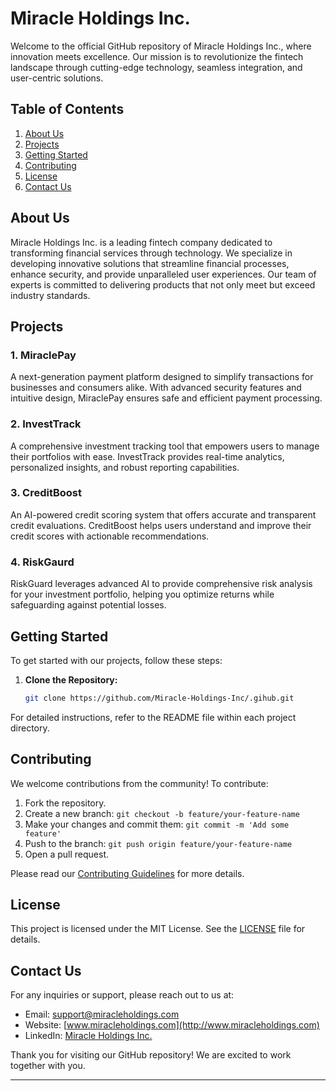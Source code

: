 # Miracle Holdings Inc.

Welcome to the official GitHub repository of Miracle Holdings Inc., where innovation meets excellence. Our mission is to revolutionize the fintech landscape through cutting-edge technology, seamless integration, and user-centric solutions.

## Table of Contents

1. [About Us](#about-us)
2. [Projects](#projects)
3. [Getting Started](#getting-started)
4. [Contributing](#contributing)
5. [License](#license)
6. [Contact Us](#contact-us)

## About Us

Miracle Holdings Inc. is a leading fintech company dedicated to transforming financial services through technology. We specialize in developing innovative solutions that streamline financial processes, enhance security, and provide unparalleled user experiences. Our team of experts is committed to delivering products that not only meet but exceed industry standards.

## Projects

### 1. MiraclePay
A next-generation payment platform designed to simplify transactions for businesses and consumers alike. With advanced security features and intuitive design, MiraclePay ensures safe and efficient payment processing.

### 2. InvestTrack
A comprehensive investment tracking tool that empowers users to manage their portfolios with ease. InvestTrack provides real-time analytics, personalized insights, and robust reporting capabilities.

### 3. CreditBoost
An AI-powered credit scoring system that offers accurate and transparent credit evaluations. CreditBoost helps users understand and improve their credit scores with actionable recommendations.

### 4. RiskGaurd
RiskGuard leverages advanced AI to provide comprehensive risk analysis for your investment portfolio, helping you optimize returns while safeguarding against potential losses.

## Getting Started

To get started with our projects, follow these steps:

1. **Clone the Repository:**
   ```bash
   git clone https://github.com/Miracle-Holdings-Inc/.gihub.git
   ```

For detailed instructions, refer to the README file within each project directory.

## Contributing

We welcome contributions from the community! To contribute:

1. Fork the repository.
2. Create a new branch: `git checkout -b feature/your-feature-name`
3. Make your changes and commit them: `git commit -m 'Add some feature'`
4. Push to the branch: `git push origin feature/your-feature-name`
5. Open a pull request.

Please read our [Contributing Guidelines](CONTRIBUTING.md) for more details.

## License

This project is licensed under the MIT License. See the [LICENSE](LICENSE) file for details.

## Contact Us

For any inquiries or support, please reach out to us at:
- Email: support@miracleholdings.com
- Website: [www.miracleholdings.com](http://www.miracleholdings.com)
- LinkedIn: [Miracle Holdings Inc.](https://www.linkedin.com/company/miracle-holdings-inc)

Thank you for visiting our GitHub repository! We are excited to work together with you.

---

